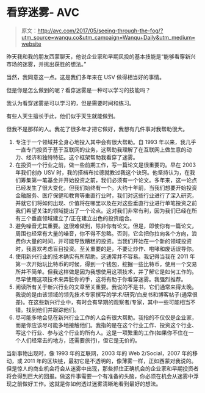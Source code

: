 # 看穿迷雾- AVC

> 原文：<http://avc.com/2017/05/seeing-through-the-fog/?utm_source=wanqu.co&utm_campaign=Wanqu+Daily&utm_medium=website>

昨天我和我的朋友西蒙聊天，他说企业家和早期风投的基本技能是“能够看穿新兴市场的迷雾，并挑出获胜的想法。”

当然，我同意这一点。这是我们多年来在 USV 做得相当好的事情。

但是你是怎么做到的呢？看穿迷雾是一种可以学习的技能吗？

我认为看穿迷雾是可以学习的，但是需要时间和练习。

有些人天生擅长于此，他们似乎天生就能做到。

但我不是那样的人。我花了很多年才把它做好，我想有几件事对我帮助很大。

1.  专注于一个领域并全身心地投入其中会有很大帮助。自 1993 年以来，我几乎一直专门投资于基于互联网的业务，这帮助我理解了在互联网上做生意的动力、经济和独特特征。这个框架帮助我看穿了迷雾。
2.  在投资一个行业之前，做一些前期工作，写一篇论文是很重要的。早在 2003 年我们创办 USV 时，我的搭档布拉德就教过我这个诀窍。他坚持认为，在我们筹集第一笔基金并开始投资之前，我们必须有一个论文。多年来，这一论点已经发生了很大变化，但我们始终有一个。大约十年前，当我们想要开始投资金融服务、医疗保健和教育等垂直行业时，我们对这些行业进行了深入研究，并就它们将如何出现、价值将在哪里以及在对这些垂直行业进行单笔投资之前我们希望关注的领域提出了一个论点。这对我们非常有利，因为我们已经在所有三个垂直领域建立了/正在建立出色的投资组合。
3.  避免噪音尤其重要。这很难做到，除非你有论文。但是，即使你有一篇论文，周围也经常有大量的噪音，你不得不忽略。否则，它会把你拉向各个方向，浪费你大量的时间，并可能导致糟糕的投资。当我们开始在一个新的领域投资时，我喜欢考虑盲目投资。至关重要的是，不要让炒作、咆哮和废话误导你。
4.  使用新兴行业的技术确实有所帮助。这通常并不容易。我记得当我在 2011 年第一次开始玩比特币的时候，得到一个钱包，挖掘一些比特币，使用一个交易所并不简单。但我这样做是因为我想使用这项技术，并了解它是如何工作的。尽早使用这项技术来弄脏你的手，这将有助于你看穿迷雾。我强烈推荐。
5.  阅读所有关于新兴行业的文章至关重要。我说的不是书，它们通常来得太晚。我说的是由该领域的领先技术专家撰写的学术/研究/白皮书和博客帖子(通常很差)。在这些新兴行业中，有时会有早期的观察者/专家，其中一些可能相当不错。找到他们并跟踪他们。
6.  尽可能多地会见在新兴行业工作的人会有很大帮助。我指的不仅仅是企业家，而是你应该尽可能多地接触他们。我指的是在这个行业工作、投资这个行业、写这个行业、参与这个行业的所有人。这是一项繁重的工作(如果你不住在一个人们经常去的地方，还需要旅行)，但它是无价的。

当新事物出现时，像 1993 年的互联网，2003 年的 Web 2/Social，2007 年的移动，或 2011 年的区块链，最初它是不透明的，像薄雾一样，正如西蒙对我说的。但是惊人的商业机会将会从迷雾中出现，那些抓住正确机会的企业家和早期投资者将会得到巨大的回报。做这件事需要一个有准备的头脑，你必须在机会从迷雾中浮现之前做好工作。这就是你如何透过迷雾清晰地看到最好的想法。